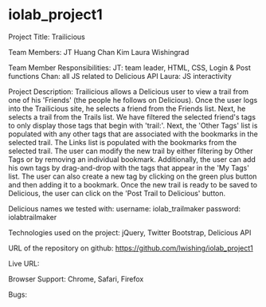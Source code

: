 iolab_project1
==============

Project Title:
Trailicious


Team Members:
JT Huang
Chan Kim
Laura Wishingrad


Team Member Responsibilities:
JT: team leader, HTML, CSS, Login & Post functions
Chan: all JS related to Delicious API
Laura: JS interactivity


Project Description:
Trailicious allows a Delicious user to view a trail from one of his 'Friends' (the people he follows on Delicious). Once the user logs into the Trailicious site, he selects a friend from the Friends list. Next, he selects a trail from the Trails list. We have filtered the selected friend's tags to only display those tags that begin with 'trail:'. Next, the 'Other Tags' list is populated with any other tags that are associated with the bookmarks in the selected trail. The Links list is populated with the bookmarks from the selected trail. The user can modify the new trail by either filtering by Other Tags or by removing an individual bookmark. Additionally, the user can add his own tags by drag-and-drop with the tags that appear in the 'My Tags' list. The user can also create a new tag by clicking on the green plus button and then adding it to a bookmark. Once the new trail is ready to be saved to Delicious, the user can click on the 'Post Trail to Delicious' button. 


Delicious names we tested with:
username: iolab_trailmaker
password: iolabtrailmaker


Technologies used on the project:
jQuery, Twitter Bootstrap, Delicious API


URL of the repository on github:
https://github.com/lwishing/iolab_project1


Live URL:



Browser Support:
Chrome, Safari, Firefox


Bugs:

